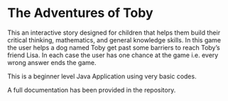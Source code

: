 # The Adventures of Toby 
This an interactive story designed for children that helps them build their
critical thinking, mathematics, and general knowledge skills.
In this game the user helps a dog named Toby get past some barriers to reach Toby’s friend Lisa. In
each case the user has one chance at the game i.e. every wrong answer ends the game.

This is a beginner level Java Application using very basic codes.

A full documentation has been provided in the repository.
